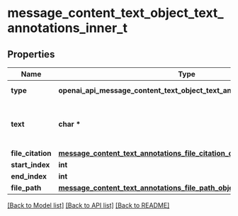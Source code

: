 # message_content_text_object_text_annotations_inner_t

## Properties
Name | Type | Description | Notes
------------ | ------------- | ------------- | -------------
**type** | **openai_api_message_content_text_object_text_annotations_inner_TYPE_e** | Always &#x60;file_citation&#x60;. | 
**text** | **char \*** | The text in the message content that needs to be replaced. | 
**file_citation** | [**message_content_text_annotations_file_citation_object_file_citation_t**](message_content_text_annotations_file_citation_object_file_citation.md) \* |  | 
**start_index** | **int** |  | 
**end_index** | **int** |  | 
**file_path** | [**message_content_text_annotations_file_path_object_file_path_t**](message_content_text_annotations_file_path_object_file_path.md) \* |  | 

[[Back to Model list]](../README.md#documentation-for-models) [[Back to API list]](../README.md#documentation-for-api-endpoints) [[Back to README]](../README.md)


